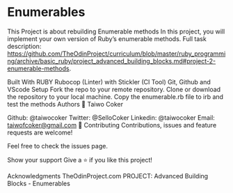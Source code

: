 # Enumerables
This Project is about rebuilding Enumerable methods
In this project, you will implement your own version of Ruby’s enumerable methods. Full task description: https://github.com/TheOdinProject/curriculum/blob/master/ruby_programming/archive/basic_ruby/project_advanced_building_blocks.md#project-2-enumerable-methods.

Built With
RUBY
Rubocop (Linter) with Stickler (CI Tool)
Git, Github and VScode
Setup
Fork the repo to your remote repository.
Clone or download the repository to your local machine.
Copy the enumerable.rb file to irb and test the methods
Authors
👤 Taiwo Coker

Github: @taiwocoker
Twitter: @SelloCoker
Linkedin: @taiwocoker
Email: taiwofcoker@gmail.com
🤝 Contributing
Contributions, issues and feature requests are welcome!

Feel free to check the issues page.

Show your support
Give a ⭐️ if you like this project!

Acknowledgments
TheOdinProject.com PROJECT: Advanced Building Blocks - Enumerables
